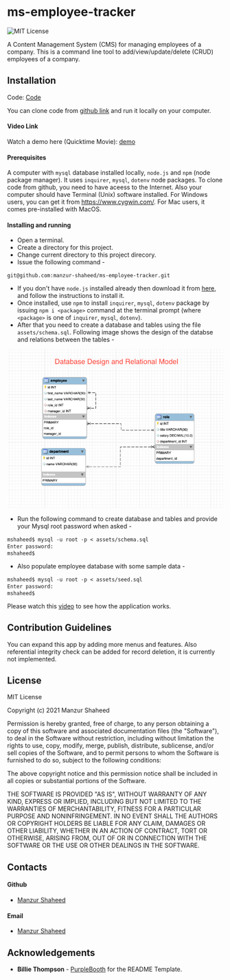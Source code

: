 # ms-employee-tracker
![MIT License](https://img.shields.io/badge/License-MIT-blue.svg)

A Content Management System (CMS) for managing employees of a company. This is a command line tool to add/view/update/delete (CRUD) employees of a company.

## Installation

Code: [Code](https://github.com/manzur-shaheed/ms-employee-tracker) 

You can clone code from [github link](https://github.com/manzur-shaheed/ms-employee-tracker) and run it locally on your computer. 

#### Video Link
Watch a demo here (Quicktime Movie): [demo](https://drive.google.com/file/d/1NFPl5NwBWM6kKEk708Dae26MBMayARpR/view?usp=sharing)
#### Prerequisites 
A computer with ```mysql``` database installed locally, ```node.js``` and ```npm``` (node package manager). It uses ```inquirer```, ```mysql```, ```dotenv``` node packages. To clone code from github, you need to have aceess to the Internet. Also your computer should have Terminal (Unix) software installed. For Windows users, you can get it from https://www.cygwin.com/. For Mac users, it comes pre-installed with MacOS. 

#### Installing and running 
- Open a terminal.
- Create a directory for this project.
- Change current directory to this project direcory.
- Issue the following command -
```
git@github.com:manzur-shaheed/ms-employee-tracker.git
```
- If you don't have ```node.js``` installed already then download it from [here](https://nodejs.org/en/download/), and follow the instructions to install it.
- Once installed, use ```npm``` to install ```inquirer```, ```mysql```, ```dotenv``` package by issuing ```npm i <package>``` command at the terminal prompt (where ```<package>``` is one of ```inquirer```, ```mysql```, ```dotenv```).
- After that you need to create a database and tables using the file ```assets/schema.sql```. Following image shows the design of the databse and relations between the tables -

![db_desgn](./assets/images/ms-et-db-design.png)

- Run the following command to create database and tables and provide your Mysql root password when asked -
```
mshaheed$ mysql -u root -p < assets/schema.sql
Enter password:
mshaheed$
```
- Also populate employee database with some sample data -
```
mshaheed$ mysql -u root -p < assets/seed.sql
Enter password:
mshaheed$
```

Please watch this [video](https://drive.google.com/file/d/1NFPl5NwBWM6kKEk708Dae26MBMayARpR/view?usp=sharing) to see how the application works.

## Contribution Guidelines
You can expand this app by adding more menus and features. Also referential integrity check can be added for record deletion, it is currently not implemented.
## License
MIT License

Copyright (c) 2021 Manzur Shaheed

Permission is hereby granted, free of charge, to any person obtaining a copy of this software and associated documentation files (the "Software"), to deal in the Software without restriction, including without limitation the rights to use, copy, modify, merge, publish, distribute, sublicense, and/or sell copies of the Software, and to permit persons to whom the Software is furnished to do so, subject to the following conditions:

The above copyright notice and this permission notice shall be included in all copies or substantial portions of the Software.

THE SOFTWARE IS PROVIDED "AS IS", WITHOUT WARRANTY OF ANY KIND, EXPRESS OR IMPLIED, INCLUDING BUT NOT LIMITED TO THE WARRANTIES OF MERCHANTABILITY, FITNESS FOR A PARTICULAR PURPOSE AND NONINFRINGEMENT. IN NO EVENT SHALL THE AUTHORS OR COPYRIGHT HOLDERS BE LIABLE FOR ANY CLAIM, DAMAGES OR OTHER LIABILITY, WHETHER IN AN ACTION OF CONTRACT, TORT OR OTHERWISE, ARISING FROM, OUT OF OR IN CONNECTION WITH THE SOFTWARE OR THE USE OR OTHER DEALINGS IN THE SOFTWARE.
## Contacts
#### Github
- [Manzur Shaheed](https://github.com/manzur-shaheed/)
#### Email
- [Manzur Shaheed](mailto:shaheed_manzur@yahoo.com)
## Acknowledgements
* **Billie Thompson** - [PurpleBooth](https://github.com/PurpleBooth) for the README Template.


